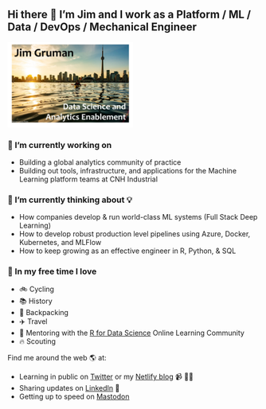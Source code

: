 
## Hi there 👋 I’m Jim and I work as a Platform / ML / Data / DevOps / Mechanical Engineer

<img src="images/CoverPhoto.jpg" style="width:50.0%" />

### 🔭 I’m currently working on

-   Building a global analytics community of practice
-   Building out tools, infrastructure, and applications for the Machine
    Learning platform teams at CNH Industrial

### 🤔 I’m currently thinking about 💡

-   How companies develop & run world-class ML systems (Full Stack Deep
    Learning)
-   How to develop robust production level pipelines using Azure,
    Docker, Kubernetes, and MLFlow
-   How to keep growing as an effective engineer in R, Python, & SQL

### 🚀 In my free time I love

-   🚲 Cycling
-   📚 History
-   🌄 Backpacking
-   ✈️ Travel
-   🌱 Mentoring with the [R for Data
    Science](https://www.rfordatasci.com/) Online Learning Community
-   🔥 Scouting

<!-- README.md is generated from README.Rmd. Please edit that file -->
<!-- badges: start -->
<!-- badges: end -->

Find me around the web 🌎 at:

-   Learning in public on [Twitter](https://twitter.com/jim_gruman) or
    my [Netlify blog](https://jimgruman.netlify.app/) 📹 ✍🏾
-   Sharing updates on
    [LinkedIn](https://www.linkedin.com/in/jim-gruman-%F0%9F%93%88msba-a67779a/)
    💼
- Getting up to speed on <a href="https://fosstodon.org/@jimgruman" rel="me">Mastodon</a>

